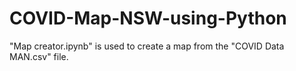 # COVID-Map-NSW-using-Python

"Map creator.ipynb" is used to create a map from the "COVID Data MAN.csv" file.
